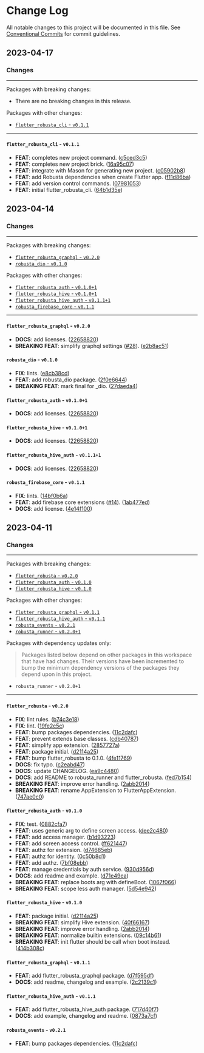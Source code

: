 # Change Log

All notable changes to this project will be documented in this file.
See [Conventional Commits](https://conventionalcommits.org) for commit guidelines.

## 2023-04-17

### Changes

---

Packages with breaking changes:

 - There are no breaking changes in this release.

Packages with other changes:

 - [`flutter_robusta_cli` - `v0.1.1`](#flutter_robusta_cli---v011)

---

#### `flutter_robusta_cli` - `v0.1.1`

 - **FEAT**: completes new project command. ([c5ced3c5](https://github.com/covalab/robusta/commit/c5ced3c52e034521c32f3da2193cbfa5ad7034c3))
 - **FEAT**: completes new project brick. ([16a95c07](https://github.com/covalab/robusta/commit/16a95c0775fbef87df66e122d61b770bc6b34583))
 - **FEAT**: integrate with Mason for generating new project. ([c05902b8](https://github.com/covalab/robusta/commit/c05902b8d4cb7b153c733271abe5c8d6a479b77d))
 - **FEAT**: add Robusta dependencies when create Flutter app. ([f11d86ba](https://github.com/covalab/robusta/commit/f11d86ba5ef059a801cbba527744932370a013a6))
 - **FEAT**: add version control commands. ([07981053](https://github.com/covalab/robusta/commit/07981053b368476c3460995817f52ed6cf7d1b89))
 - **FEAT**: initial flutter_robusta_cli. ([64b1d35e](https://github.com/covalab/robusta/commit/64b1d35eda5f2676d517e013f1d38008c8958cc0))


## 2023-04-14

### Changes

---

Packages with breaking changes:

 - [`flutter_robusta_graphql` - `v0.2.0`](#flutter_robusta_graphql---v020)
 - [`robusta_dio` - `v0.1.0`](#robusta_dio---v010)

Packages with other changes:

 - [`flutter_robusta_auth` - `v0.1.0+1`](#flutter_robusta_auth---v0101)
 - [`flutter_robusta_hive` - `v0.1.0+1`](#flutter_robusta_hive---v0101)
 - [`flutter_robusta_hive_auth` - `v0.1.1+1`](#flutter_robusta_hive_auth---v0111)
 - [`robusta_firebase_core` - `v0.1.1`](#robusta_firebase_core---v011)

---

#### `flutter_robusta_graphql` - `v0.2.0`

 - **DOCS**: add licenses. ([22658820](https://github.com/covalab/robusta/commit/2265882024f3c7ea03b1b564128b84fb458e9830))
 - **BREAKING** **FEAT**: simplify graphql settings ([#28](https://github.com/covalab/robusta/issues/28)). ([e2b8ac51](https://github.com/covalab/robusta/commit/e2b8ac517e7333f5dac3f0512a2920582ef34e55))

#### `robusta_dio` - `v0.1.0`

 - **FIX**: lints. ([e8cb38cd](https://github.com/covalab/robusta/commit/e8cb38cddf79defa0e68d54dcdd471e618ac32e0))
 - **FEAT**: add robusta_dio package. ([2f0e6644](https://github.com/covalab/robusta/commit/2f0e664481373593a0753f75ae7b4cba42d10c5e))
 - **BREAKING** **FEAT**: mark final for _dio. ([27daeda4](https://github.com/covalab/robusta/commit/27daeda41a02f6c4125bf8a11b3e02763a793502))

#### `flutter_robusta_auth` - `v0.1.0+1`

 - **DOCS**: add licenses. ([22658820](https://github.com/covalab/robusta/commit/2265882024f3c7ea03b1b564128b84fb458e9830))

#### `flutter_robusta_hive` - `v0.1.0+1`

 - **DOCS**: add licenses. ([22658820](https://github.com/covalab/robusta/commit/2265882024f3c7ea03b1b564128b84fb458e9830))

#### `flutter_robusta_hive_auth` - `v0.1.1+1`

 - **DOCS**: add licenses. ([22658820](https://github.com/covalab/robusta/commit/2265882024f3c7ea03b1b564128b84fb458e9830))

#### `robusta_firebase_core` - `v0.1.1`

 - **FIX**: lints. ([14bf0b6a](https://github.com/covalab/robusta/commit/14bf0b6a3a7d6b29e7d22cd1787fdb4b44c079bb))
 - **FEAT**: add firebase core extensions ([#14](https://github.com/covalab/robusta/issues/14)). ([1ab477ed](https://github.com/covalab/robusta/commit/1ab477eda60ffbc80f85199955ca98f4705f28c0))
 - **DOCS**: add license. ([4e14f100](https://github.com/covalab/robusta/commit/4e14f10040942e98bc67888a1e5c0a27976dbc1f))


## 2023-04-11

### Changes

---

Packages with breaking changes:

 - [`flutter_robusta` - `v0.2.0`](#flutter_robusta---v020)
 - [`flutter_robusta_auth` - `v0.1.0`](#flutter_robusta_auth---v010)
 - [`flutter_robusta_hive` - `v0.1.0`](#flutter_robusta_hive---v010)

Packages with other changes:

 - [`flutter_robusta_graphql` - `v0.1.1`](#flutter_robusta_graphql---v011)
 - [`flutter_robusta_hive_auth` - `v0.1.1`](#flutter_robusta_hive_auth---v011)
 - [`robusta_events` - `v0.2.1`](#robusta_events---v021)
 - [`robusta_runner` - `v0.2.0+1`](#robusta_runner---v0201)

Packages with dependency updates only:

> Packages listed below depend on other packages in this workspace that have had changes. Their versions have been incremented to bump the minimum dependency versions of the packages they depend upon in this project.

 - `robusta_runner` - `v0.2.0+1`

---

#### `flutter_robusta` - `v0.2.0`

 - **FIX**: lint rules. ([b74c3e18](https://github.com/covalab/robusta/commit/b74c3e18a6c57ed9851498d431d02c3a11c630b7))
 - **FIX**: lint. ([19fe2c5c](https://github.com/covalab/robusta/commit/19fe2c5c76e484c633a98d825e1840c7fa115986))
 - **FEAT**: bump packages dependencies. ([11c2dafc](https://github.com/covalab/robusta/commit/11c2dafcafbfd6032f467baf5446767d1151f2fe))
 - **FEAT**: prevent extends base classes. ([cdb40787](https://github.com/covalab/robusta/commit/cdb4078729e798d1beb961081d2e9d1abdd1a6f6))
 - **FEAT**: simplify app extension. ([2857727a](https://github.com/covalab/robusta/commit/2857727ad0c8e3c26a72f06b2162cff22509097e))
 - **FEAT**: package initial. ([d2114a25](https://github.com/covalab/robusta/commit/d2114a25622241ad0b727f94b2146558fb5f75de))
 - **FEAT**: bump flutter_robusta to 0.1.0. ([4fe11769](https://github.com/covalab/robusta/commit/4fe117693858d6d24350db51ab8cb533d6f4d0db))
 - **DOCS**: fix typo. ([c2eabd47](https://github.com/covalab/robusta/commit/c2eabd475fb993de567f044997ba01f021ac23d8))
 - **DOCS**: update CHANGELOG. ([ea9c4480](https://github.com/covalab/robusta/commit/ea9c44800bfb4fceb827cc83410a4ded982e632e))
 - **DOCS**: add README to robusta_runner and flutter_robusta. ([fed7b154](https://github.com/covalab/robusta/commit/fed7b1541509a51b96f8ee3044ee9be4d4a5cbb8))
 - **BREAKING** **FEAT**: improve error handling. ([2abb2014](https://github.com/covalab/robusta/commit/2abb2014b0a1e86e395ce079ada13c8e417eed11))
 - **BREAKING** **FEAT**: rename AppExtension to FlutterAppExtension. ([747ae0c0](https://github.com/covalab/robusta/commit/747ae0c09e5772112c0bcf56a03cbe0f3cd11054))

#### `flutter_robusta_auth` - `v0.1.0`

 - **FIX**: test. ([0882cfa7](https://github.com/covalab/robusta/commit/0882cfa7bc0ccc0e48186ddc3d66d25f12c4790f))
 - **FEAT**: uses generic arg to define screen access. ([dee2c480](https://github.com/covalab/robusta/commit/dee2c48041c48a2c7442e8ffa27e4541b526c8b6))
 - **FEAT**: add access manager. ([b1d93223](https://github.com/covalab/robusta/commit/b1d93223716492b783a23be67dafbe546031925b))
 - **FEAT**: add screen access control. ([ff621447](https://github.com/covalab/robusta/commit/ff621447ceb9c6dc4b74dc92b4a0b81a43283da3))
 - **FEAT**: authz for extension. ([d74685eb](https://github.com/covalab/robusta/commit/d74685eb79271747f1f41676e1a99600a3c3e138))
 - **FEAT**: authz for identity. ([0c50b8d1](https://github.com/covalab/robusta/commit/0c50b8d192baffc88906e4eee8259e26b35db359))
 - **FEAT**: add authz. ([7bf08ebb](https://github.com/covalab/robusta/commit/7bf08ebbf0137e49c1d04a9255882fd8e1af74c6))
 - **FEAT**: manage credentials by auth service. ([930d956d](https://github.com/covalab/robusta/commit/930d956d929aafe4317b20043fb2f549e3f4dafa))
 - **DOCS**: add readme and example. ([d71e49ea](https://github.com/covalab/robusta/commit/d71e49ea9e53ae938a4192b67330e30c92ffdb7a))
 - **BREAKING** **FEAT**: replace boots arg with defineBoot. ([1067f066](https://github.com/covalab/robusta/commit/1067f0661da855be2e22cfe394460ba739d7c0ff))
 - **BREAKING** **FEAT**: scope less auth manager. ([5d54e942](https://github.com/covalab/robusta/commit/5d54e9427d83407615d8d2cae577b9e70e4845fc))

#### `flutter_robusta_hive` - `v0.1.0`

 - **FEAT**: package initial. ([d2114a25](https://github.com/covalab/robusta/commit/d2114a25622241ad0b727f94b2146558fb5f75de))
 - **BREAKING** **FEAT**: simplify Hive extension. ([40f66167](https://github.com/covalab/robusta/commit/40f661678553e090bc503feb38bf75ce72924bcc))
 - **BREAKING** **FEAT**: improve error handling. ([2abb2014](https://github.com/covalab/robusta/commit/2abb2014b0a1e86e395ce079ada13c8e417eed11))
 - **BREAKING** **FEAT**: normalize builtin extensions. ([09c14b61](https://github.com/covalab/robusta/commit/09c14b6175f6a49d0597d99b1d8cc317c5e62c4a))
 - **BREAKING** **FEAT**: init flutter should be call when boot instead. ([414b308c](https://github.com/covalab/robusta/commit/414b308c1d494b35c08f46e8948ba24fb6f66ef1))

#### `flutter_robusta_graphql` - `v0.1.1`

 - **FEAT**: add flutter_robusta_graphql package. ([d7f595df](https://github.com/covalab/robusta/commit/d7f595dfded4b9df4469f6572b3058e6ee1cce14))
 - **DOCS**: add readme, changelog and example. ([2c2139c1](https://github.com/covalab/robusta/commit/2c2139c14f52233a863eead96b8ed9ca16240189))

#### `flutter_robusta_hive_auth` - `v0.1.1`

 - **FEAT**: add flutter_robusta_hive_auth package. ([717d40f7](https://github.com/covalab/robusta/commit/717d40f7c087e06ce88ad62209ed6d1a3201cc1c))
 - **DOCS**: add example, changelog and readme. ([0873a7cf](https://github.com/covalab/robusta/commit/0873a7cf5b73b5a2115e0ea52f2f2f06e5f93f48))

#### `robusta_events` - `v0.2.1`

 - **FEAT**: bump packages dependencies. ([11c2dafc](https://github.com/covalab/robusta/commit/11c2dafcafbfd6032f467baf5446767d1151f2fe))


